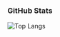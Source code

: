 ### GitHub Stats
![Top Langs](https://github-readme-stats.vercel.app/api/top-langs/?username=lifeflavor0425&layout=compact)
